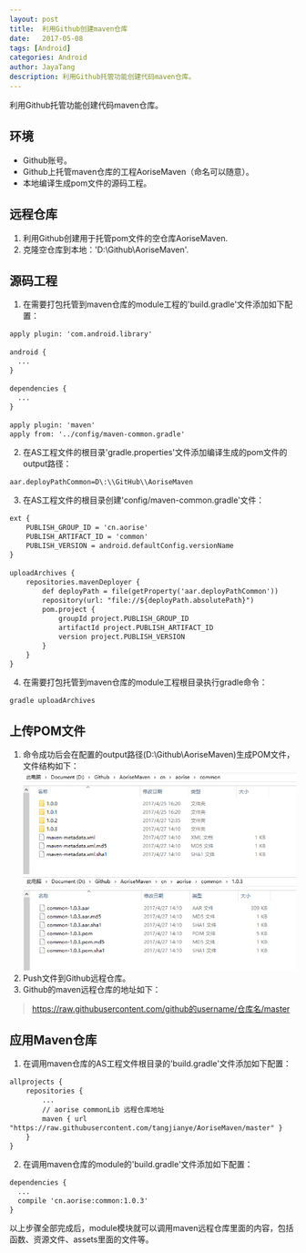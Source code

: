 ```yaml
---
layout: post  
title:  利用Github创建maven仓库  
date:   2017-05-08 
tags: [Android]  
categories: Android  
author: JayaTang  
description: 利用Github托管功能创建代码maven仓库。
---
```

利用Github托管功能创建代码maven仓库。

## 环境
- Github账号。
- Github上托管maven仓库的工程AoriseMaven（命名可以随意）。
- 本地编译生成pom文件的源码工程。

## 远程仓库
1. 利用Github创建用于托管pom文件的空仓库AoriseMaven.
2. 克隆空仓库到本地：'D:\Github\AoriseMaven'.

## 源码工程
1. 在需要打包托管到maven仓库的module工程的'build.gradle'文件添加如下配置：  
 
  ```Gradle
  apply plugin: 'com.android.library'

  android {
    ...
  }

  dependencies {
    ...
  }

  apply plugin: 'maven'
  apply from: '../config/maven-common.gradle'
  ```
2. 在AS工程文件的根目录'gradle.properties'文件添加编译生成的pom文件的output路径：  
  
  ```Gradle
  aar.deployPathCommon=D\:\\GitHub\\AoriseMaven
  ```
3. 在AS工程文件的根目录创建'config/maven-common.gradle'文件：  

  ```Gradle
  ext {
      PUBLISH_GROUP_ID = 'cn.aorise'
      PUBLISH_ARTIFACT_ID = 'common'
      PUBLISH_VERSION = android.defaultConfig.versionName
  }

  uploadArchives {
      repositories.mavenDeployer {
          def deployPath = file(getProperty('aar.deployPathCommon'))
          repository(url: "file://${deployPath.absolutePath}")
          pom.project {
              groupId project.PUBLISH_GROUP_ID
              artifactId project.PUBLISH_ARTIFACT_ID
              version project.PUBLISH_VERSION
          }
      }
  }
  ```
4. 在需要打包托管到maven仓库的module工程根目录执行gradle命令：  

  ```Gradle
  gradle uploadArchives
  ```

## 上传POM文件
1. 命令成功后会在配置的output路径(D:\Github\AoriseMaven)生成POM文件，文件结构如下：
![POM文件包结构](/assets/img/android-github-maven-01.png)
![POM文件结构](/assets/img/android-github-maven-02.png)
2. Push文件到Github远程仓库。
3. Github的maven远程仓库的地址如下：
> https://raw.githubusercontent.com/github的username/仓库名/master

## 应用Maven仓库
1. 在调用maven仓库的AS工程文件根目录的'build.gradle'文件添加如下配置：
```Gradle
allprojects {
    repositories {
        ...
        // aorise commonLib 远程仓库地址
        maven { url "https://raw.githubusercontent.com/tangjianye/AoriseMaven/master" }
    }
}
```
2. 在调用maven仓库的module的'build.gradle'文件添加如下配置：
```Gradle
dependencies {
  ...
  compile 'cn.aorise:common:1.0.3'
}
```

以上步骤全部完成后，module模块就可以调用maven远程仓库里面的内容，包括函数、资源文件、assets里面的文件等。